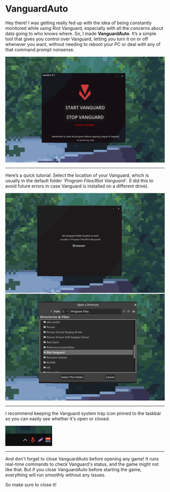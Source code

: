 # VanguardAuto

Hey there! I was getting really fed up with the idea of being constantly monitored while using Riot Vanguard, especially with all the concerns about data going to who knows where. So, I made **VanguardAuto**. It’s a simple tool that gives you control over Vanguard, letting you turn it on or off whenever you want, without needing to reboot your PC or deal with any of that command prompt nonsense.

![AutoVanguard](git_images/image03.png)

--------------------------------------------------------------------------------------------------

Here’s a quick tutorial: Select the location of your Vanguard, which is usually in the default folder *'Program Files/Riot Vanguard'*. (I did this to avoid future errors in case Vanguard is installed on a different drive).

![](git_images/image01.png)
![](git_images/image02.png)

--------------------------------------------------------------------------------------------------

I recommend keeping the Vanguard system tray icon pinned to the taskbar so you can easily see whether it's open or closed.

![VanguardIcon](git_images/image05.png)

--------------------------------------------------------------------------------------------------

And don't forget to close VanguardAuto before opening any game! It runs real-time commands to check Vanguard's status, and the game might not like that. But if you close VanguardAuto before starting the game, everything will run smoothly without any issues.

So make sure to close it!